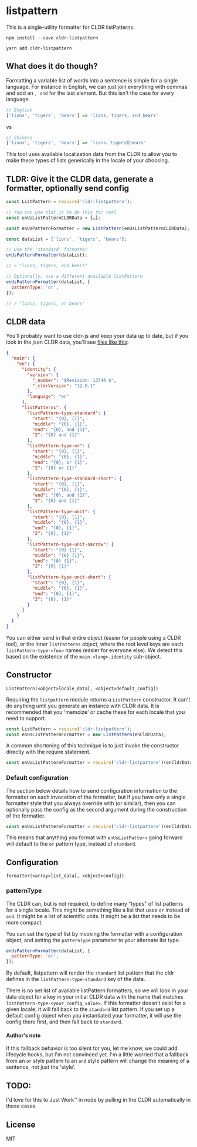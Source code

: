 # listpattern

This is a single-utility formatter for CLDR listPatterns.

```
npm install --save cldr-listpattern
```

```
yarn add cldr-listpattern
```

## What does it do though?

Formatting a variable list of words into a sentence is simple for a single language. For instance
in English, we can just join everything with commas and add an `, and` for the last element. But
this isn't the case for every language.

```js
// English
['lions', 'tigers', 'bears'] => 'lions, tigers, and bears'
```

vs

```js
// Chinese
['lions', 'tigers', 'bears'] => 'lions、tigers和bears'
```

This tool uses available localization data from the CLDR to allow you to make these types of lists
generically in the locale of your choosing.

## TLDR: Give it the CLDR data, generate a formatter, optionally send config

```js
const ListPattern = require('cldr-listpattern');

// You can use cldr.js to do this for real
const enUsListPatternCLDRData = {…};

const enUsPatternFormatter = new ListPattern(enUsListPatternCLDRData);

const dataList = ['lions', 'tigers', 'bears'];

// Use the 'standard' formatter
enUsPatternFormatter(dataList);

// > "lions, tigers, and bears"

// Optionally, use a different available listPattern
enUsPatternFormatter(dataList, {
  patternType: 'or',
});

// > "lions, tigers, or bears"
```

## CLDR data

You'll probably want to use cldr-js and keep your data up to date, but if you look in the json
CLDR data, you'll see [files like this](https://github.com/unicode-cldr/cldr-misc-modern/blob/master/main/en/listPatterns.json):

```json
{
  "main": {
    "en": {
      "identity": {
        "version": {
          "_number": "$Revision: 13744 $",
          "_cldrVersion": "32.0.1"
        },
        "language": "en"
      },
      "listPatterns": {
        "listPattern-type-standard": {
          "start": "{0}, {1}",
          "middle": "{0}, {1}",
          "end": "{0}, and {1}",
          "2": "{0} and {1}"
        },
        "listPattern-type-or": {
          "start": "{0}, {1}",
          "middle": "{0}, {1}",
          "end": "{0}, or {1}",
          "2": "{0} or {1}"
        },
        "listPattern-type-standard-short": {
          "start": "{0}, {1}",
          "middle": "{0}, {1}",
          "end": "{0}, and {1}",
          "2": "{0} and {1}"
        },
        "listPattern-type-unit": {
          "start": "{0}, {1}",
          "middle": "{0}, {1}",
          "end": "{0}, {1}",
          "2": "{0}, {1}"
        },
        "listPattern-type-unit-narrow": {
          "start": "{0} {1}",
          "middle": "{0} {1}",
          "end": "{0} {1}",
          "2": "{0} {1}"
        },
        "listPattern-type-unit-short": {
          "start": "{0}, {1}",
          "middle": "{0}, {1}",
          "end": "{0}, {1}",
          "2": "{0}, {1}"
        }
      }
    }
  }
}
```

You can either send in that entire object (easier for people using a CLDR tool), or the inner `listPatterns`
object, where the root level keys are each `listPattern-type-<foo>` names (easier for everyone else). We detect
this based on the existence of the `main.<lang>.identity` sub-object.

## Constructor

```
ListPattern(<object>locale_data[, <object>default_config])
```

Requiring the `listpattern` module returns a `ListPattern` constructor. It can't do anything until
you generate an instance with CLDR data. It is recommended that you 'memoize' or cache these for each
locale that you need to support.

```js
const ListPattern = require('cldr-listpattern');
const enUsListPatternFormatter = new ListPattern(enCldrData);
```

A common shortening of this technique is to just invoke the constructor directly with the require
statement.

```js
const enUsListPatternFormatter = require('cldr-listpattern')(enCldrData);
```

### Default configuration

The section below details how to send configuration information to the formatter on each invocation
of the formatter, but if you have only a single formatter style that you always override with (or
similar), then you can optionally pass the config as the second argument during the construction
of the formatter.

```js
const enUsListPatternFormatter = require('cldr-listpattern')(enCldrData, {patternType: 'or'});
```

This means that anything you format with `enUsListPattern` going forward will default to the `or`
pattern type, instead of `standard`.

## Configuration

```
formatter(<array>list_data[, <object>config])
```

### patternType

The CLDR can, but is not required, to define many "types" of list patterns for a single locale. This
might be something like a list that uses `or` instead of `and`. It might be a list of scientific units.
It might be a list that needs to be more compact.

You can set the type of list by invoking the formatter with a configuration object, and setting the
`patternType` parameter to your alternate list type.

```js
enUsPatternFormatter(dataList, {
  patternType: 'or',
});
```

By default, listpattern will render the `standard` list pattern that the cldr defines in the
`listPattern-type-standard` key of the data.

There is no set list of available listPattern formatters, so we will look in your data object for a
key in your initial CLDR data with the name that matches `listPattern-type-<your_config_value>`. If
this formatter doesn't exist for a given locale, it will fall back to the `standard` list pattern.
If you set up a default config object when you instantiated your formatter, it will use the config
there first, and then fall back to `standard`.

#### Author's note

If this fallback behavior is too silent for you, let me know, we could add lifecycle hooks, but
I'm not convinced yet. I'm a little worried that a fallback from an `or` style pattern to an `and`
style pattern will change the meaning of a sentence, not just the 'style'.

## TODO:

I'd love for this to Just Work™ in node by pulling in the CLDR automatically in those cases.

## License

MIT
